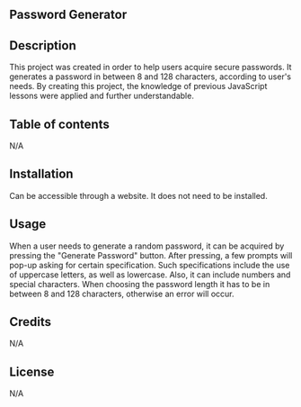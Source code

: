 ## Password Generator

## Description

This project was created in order to help users acquire secure passwords. It generates a password in between 8 and 128 characters, according to user's needs. By creating this project, the knowledge of previous JavaScript lessons were applied and further understandable.

## Table of contents

N/A

## Installation

Can be accessible through a website. It does not need to be installed.

## Usage

When a user needs to generate a random password, it can be acquired by pressing the "Generate Password" button. After pressing, a few prompts will pop-up asking for certain specification. Such specifications include the use of uppercase letters, as well as lowercase. Also, it can include numbers and special characters. When choosing the password length it has to be in between 8 and 128 characters, otherwise an error will occur.

## Credits

N/A

## License

N/A